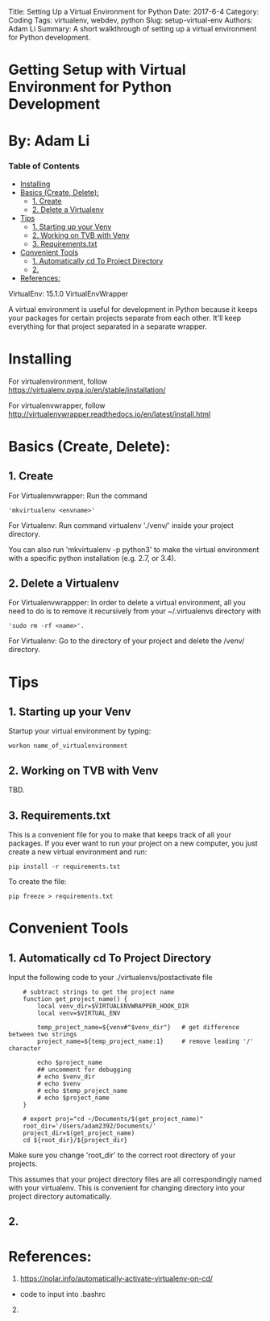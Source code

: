 Title: Setting Up a Virtual Environment for Python
Date: 2017-6-4
Category: Coding
Tags: virtualenv, webdev, python
Slug: setup-virtual-env
Authors: Adam Li
Summary: A short walkthrough of setting up a virtual environment for Python development.

# Getting Setup with Virtual Environment for Python Development
# By: Adam Li

### Table of Contents
<!-- MarkdownTOC autolink="true" bracket="round" -->

- [Installing](#installing)
- [Basics \(Create, Delete\):](#basics-create-delete)
    - [1. Create](#1-create)
    - [2. Delete a Virtualenv](#2-delete-a-virtualenv)
- [Tips](#tips)
    - [1. Starting up your Venv](#1-starting-up-your-venv)
    - [2. Working on TVB with Venv](#2-working-on-tvb-with-venv)
    - [3. Requirements.txt](#3-requirementstxt)
- [Convenient Tools](#convenient-tools)
    - [1. Automatically cd To Project Directory](#1-automatically-cd-to-project-directory)
    - [2.](#2)
- [References:](#references)

<!-- /MarkdownTOC -->

VirtualEnv: 15.1.0
VirtualEnvWrapper

A virtual environment is useful for development in Python because it keeps your packages for certain projects separate from each other. It'll keep everything for that project separated in a separate wrapper.

# Installing
For virtualenvironment, follow https://virtualenv.pypa.io/en/stable/installation/

For virtualenvwrapper, follow http://virtualenvwrapper.readthedocs.io/en/latest/install.html

# Basics (Create, Delete):
## 1. Create

For Virtualenvwrapper: Run the command 

    'mkvirtualenv <envname>'

For Virtualenv: Run command virtualenv './venv/' inside your project directory.

You can also run 'mkvirtualenv -p python3' to make the virtual environment with a specific python installation (e.g. 2.7, or 3.4).

## 2. Delete a Virtualenv

For Virtualenvwrappper: In order to delete a virtual environment, all you need to do is to remove it recursively from your ~/.virtualenvs directory with    
    
    'sudo rm -rf <name>'.

For Virtualenv: Go to the directory of your project and delete the /venv/ directory.

# Tips
## 1. Starting up your Venv
Startup your virtual environment by typing:

    workon name_of_virtualenvironment

## 2. Working on TVB with Venv
TBD.

## 3. Requirements.txt
This is a convenient file for you to make that keeps track of all your packages. If you ever want to run your project on a new computer, you just create a new virtual environment and run:

    pip install -r requirements.txt

To create the file:

    pip freeze > requirements.txt

# Convenient Tools
## 1. Automatically cd To Project Directory
Input the following code to your ./virtualenvs/postactivate file

        # subtract strings to get the project name
        function get_project_name() {
            local venv_dir=$VIRTUALENVWRAPPER_HOOK_DIR
            local venv=$VIRTUAL_ENV

            temp_project_name=${venv#"$venv_dir"}   # get difference between two strings
            project_name=${temp_project_name:1}     # remove leading '/' character

            echo $project_name
            ## uncomment for debugging
            # echo $venv_dir
            # echo $venv
            # echo $temp_project_name
            # echo $project_name
        }

        # export proj="cd ~/Documents/$(get_project_name)"
        root_dir='/Users/adam2392/Documents/'
        project_dir=$(get_project_name)
        cd ${root_dir}/${project_dir}

Make sure you change 'root_dir' to the correct root directory of your projects. 

This assumes that your project directory files are all correspondingly named with your virtualenv. This is convenient for changing directory into your project directory automatically.

## 2. 


# References:
1. https://nolar.info/automatically-activate-virtualenv-on-cd/
- code to input into .bashrc
2. 